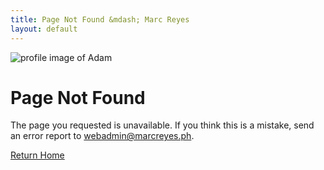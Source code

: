 ```yaml
---
title: Page Not Found &mdash; Marc Reyes
layout: default
---
```


<img class="profile-image big rounded" src="{{ 'images/marc-memoji-404.png' | absolute_url }}" alt="profile image of Adam">

# Page Not Found

The page you requested is unavailable. If you think this is a mistake, send an error report to <a class="link-1" href="mailto:webadmin@marcreyes.ph?subject=Site Error Report (marcreyes.ph)">webadmin@marcreyes.ph</a>.

<a class="button bold huge" href="https://marcreyes.ph">Return Home</a>
